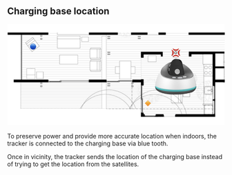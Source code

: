 ## Charging base location
![floor plan](https://raw.githubusercontent.com/caiteltd/public/master/assets/floor-plan.png)

To preserve power and provide more accurate location when indoors, the tracker is connected to the charging base via blue tooth.

Once in vicinity, the tracker sends the location of the charging base instead of trying to get the location from the satellites.
